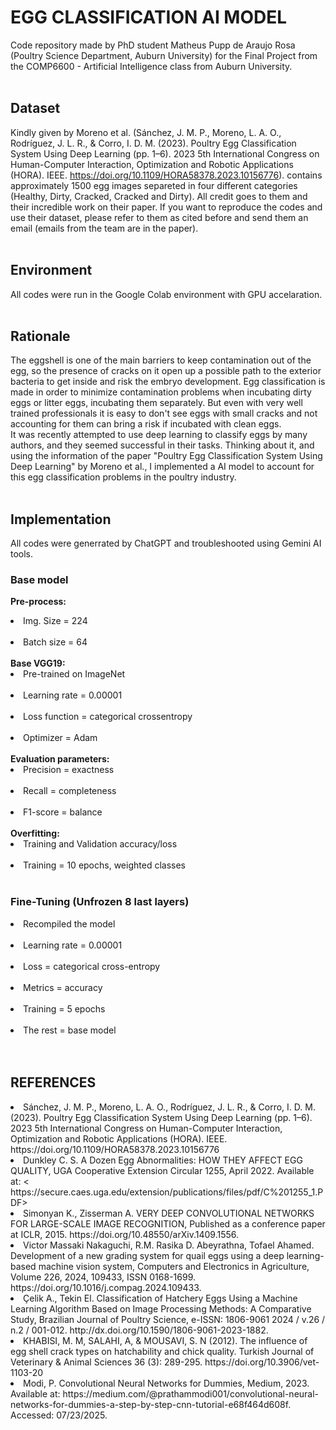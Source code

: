 # <b>EGG CLASSIFICATION AI MODEL</b>
Code repository made by PhD student Matheus Pupp de Araujo Rosa (Poultry Science Department, Auburn University) for the Final Project from the COMP6600 - Artificial Intelligence class from Auburn University. <br>
<br>
## <b>Dataset</b> <br>
Kindly given by Moreno et al. (Sánchez, J. M. P., Moreno, L. A. O., Rodríguez, J. L. R., & Corro, I. D. M. (2023). Poultry Egg Classification System Using Deep Learning (pp. 1–6). 2023 5th International Congress on Human-Computer Interaction, Optimization and Robotic Applications (HORA). IEEE. https://doi.org/10.1109/HORA58378.2023.10156776). contains approximately 1500 egg images separeted in four different categories (Healthy, Dirty, Cracked, Cracked and Dirty). All credit goes to them and their incredible work on their paper. If you want to reproduce the codes and use their dataset, please refer to them as cited before and send them an email (emails from the team are in the paper).<br>
<br>
## <b>Environment</b> <br>
All codes were run in the Google Colab environment with GPU accelaration. <br>
<br>
## <b>Rationale </b><br>
The eggshell is one of the main  barriers to keep contamination out of the egg, so the presence of cracks on it open up a possible path to the exterior bacteria to get inside and risk the embryo development. Egg classification is made in order to minimize contamination problems when incubating dirty eggs or litter eggs, incubating them separately. But even with very well trained professionals it is easy to don't see eggs with small cracks and not accounting for them can bring a risk if incubated with clean eggs. <br>
It was recently attempted to use deep learning to classify eggs by many authors, and they seemed successful in their tasks. Thinking about it, and using the information of the paper "Poultry Egg Classification System Using Deep Learning" by Moreno et al., I implemented a AI model to account for this egg classification problems in the poultry industry. <br>
<br>
## <b>Implementation</b> <br>
All codes were generrated by ChatGPT and troubleshooted using Gemini AI tools. <br>
### <b>Base model</b> <br>
<b>Pre-process:</b> <br>
<li>Img. Size = 224 </li><br>
<li>Batch size = 64 </li><br>
<b>Base VGG19:</b> <br>
<li>Pre-trained on ImageNet </li><br>
<li>Learning rate = 0.00001 </li><br>
<li>Loss function = categorical crossentropy </li><br>
<li>Optimizer = Adam </li><br>
<b>Evaluation parameters:</b><br>
<li>Precision = exactness </li><br>
<li>Recall = completeness </li><br>
<li>F1-score = balance </li><br>
<b>Overfitting:</b> <br>
<li>Training and Validation accuracy/loss </li><br>
<li>Training = 10 epochs, weighted classes </li><br>

### <b>Fine-Tuning (Unfrozen 8 last layers) </b><br>
<li>Recompiled the model </li><br>
<li>Learning rate = 0.00001 </li><br>
<li>Loss = categorical cross-entropy </li><br>
<li>Metrics = accuracy </li><br>
<li>Training = 5 epochs </li><br>
<li>The rest = base model </li><br>
<br>

## <strong>REFERENCES</strong>
<li>Sánchez, J. M. P., Moreno, L. A. O., Rodríguez, J. L. R., & Corro, I. D. M. (2023). Poultry Egg Classification System Using Deep Learning (pp. 1–6). 2023 5th International Congress on Human-Computer Interaction, Optimization and Robotic Applications (HORA). IEEE. https://doi.org/10.1109/HORA58378.2023.10156776 <br></li>

<li>Dunkley C. S. A Dozen Egg Abnormalities: HOW THEY AFFECT EGG QUALITY, UGA Cooperative Extension Circular 1255, April 2022. Available at: < https://secure.caes.uga.edu/extension/publications/files/pdf/C%201255_1.PDF> <br></li>

<li>Simonyan K., Zisserman A. VERY DEEP CONVOLUTIONAL NETWORKS FOR LARGE-SCALE IMAGE RECOGNITION, Published as a conference paper at ICLR, 2015. https://doi.org/10.48550/arXiv.1409.1556. <br></li>

<li>Victor Massaki Nakaguchi, R.M. Rasika D. Abeyrathna, Tofael Ahamed. Development of a new grading system for quail eggs using a deep learning-based machine vision system, Computers and Electronics in Agriculture, Volume 226, 2024, 109433, ISSN 0168-1699. https://doi.org/10.1016/j.compag.2024.109433. <br></li>

<li>Çelik A., Tekin El. Classification of Hatchery Eggs Using a Machine Learning Algorithm Based on Image Processing Methods: A Comparative Study, Brazilian Journal of Poultry Science, e-ISSN: 1806-9061 2024 / v.26 / n.2 / 001-012. http://dx.doi.org/10.1590/1806-9061-2023-1882.<br> </li>

<li>KHABISI, M. M, SALAHI, A, & MOUSAVI, S. N (2012). The influence of egg shell crack types on hatchability and chick quality. Turkish Journal of Veterinary & Animal Sciences 36 (3): 289-295. https://doi.org/10.3906/vet-1103-20 <br></li>

<li>Modi, P. Convolutional Neural Networks for Dummies, Medium, 2023. Available at: https://medium.com/@prathammodi001/convolutional-neural-networks-for-dummies-a-step-by-step-cnn-tutorial-e68f464d608f. Accessed: 07/23/2025. </li> 
